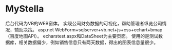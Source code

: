 # MyStella
后台代码为VB的WEB窗体。 实现公司财务数据的可视化，帮助管理者纵览公司情况，辅助决策。 asp.net WebForm+sqlserver+vb.net+js+css+echart+bmap（百度地图API）。
echarstest.aspx和DataSheet为主要页面。
使用的是测试数据库，相关数据偏少，例如销售信息只有两天数据，得出的图表信息量很少。
